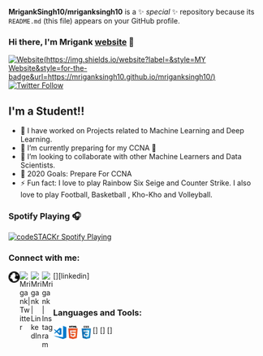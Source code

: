 
**MrigankSingh10/mriganksingh10** is a ✨ _special_ ✨ repository because its `README.md` (this file) appears on your GitHub profile.

### Hi there, I'm Mrigank [website] 👋

[![Website](https://img.shields.io/website?label=&style=MY Website&style=for-the-badge&url=https://mriganksingh10.github.io/mriganksingh10/)](https://mriganksingh10.github.io/mriganksingh10/)
[![Twitter Follow](https://img.shields.io/twitter/follow/mrigank2303239?color=1DA1F2&logo=twitter&style=for-the-badge)](https://twitter.com/intent/follow?original_referer=https%3A%2F%2Fgithub.com%2Fmrigank2303239&screen_name=mrigank2303239)

## I'm a Student!!

- 🔭 I have worked on Projects related to Machine Learning and Deep Learning.
- 🌱 I’m currently preparing for my CCNA 🤣
- 👯 I’m looking to collaborate with other Machine Learners and Data Scientists.
- 🥅 2020 Goals: Prepare For CCNA
- ⚡ Fun fact: I love to play Rainbow Six Seige and Counter Strike. I also love to play Football, Basketball , Kho-Kho and Volleyball.

### Spotify Playing 🎧

[<img src="https://now-playing-codestackr.vercel.app/api/spotify-playing" alt="codeSTACKr Spotify Playing" width="350" />](https://open.spotify.com/user/swyqyimdc12jajde4vpwd2x1b)

### Connect with me:

[<img align="left" alt="https://mriganksingh10.github.io/mriganksingh10/" width="22px" src="https://raw.githubusercontent.com/iconic/open-iconic/master/svg/globe.svg" />][website]
[<img align="left" alt="Mrigank| Twitter" width="22px" src="https://cdn.jsdelivr.net/npm/simple-icons@v3/icons/twitter.svg" />][twitter]
[<img align="left" alt="Mrigank | LinkedIn" width="22px" src="https://cdn.jsdelivr.net/npm/simple-icons@v3/icons/linkedin.svg" />][linkedin]
[<img align="left" alt="Mrigank | Instagram" width="22px" src="https://cdn.jsdelivr.net/npm/simple-icons@v3/icons/instagram.svg" />][instagram]

<br />

### Languages and Tools:

[<img align="left" alt="Visual Studio Code" width="26px" src="https://raw.githubusercontent.com/github/explore/80688e429a7d4ef2fca1e82350fe8e3517d3494d/topics/visual-studio-code/visual-studio-code.png" />]
[<img align="left" alt="HTML5" width="26px" src="https://raw.githubusercontent.com/github/explore/80688e429a7d4ef2fca1e82350fe8e3517d3494d/topics/html/html.png" />]
[<img align="left" alt="CSS3" width="26px" src="https://raw.githubusercontent.com/github/explore/80688e429a7d4ef2fca1e82350fe8e3517d3494d/topics/css/css.png" />]


<br />
<br />

[website]: https://mriganksingh10.github.io/mriganksingh10/
[twitter]:https://twitter.com/mrigank2303239
[instagram]:https://www.instagram.com/mrigank_singh313/
[linkdin]:https://www.linkedin.com/in/mrigank-singh-8a3236150/


